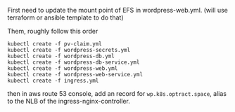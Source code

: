 First need to update the mount point of EFS in wordpress-web.yml.
(will use terraform or ansible template to do that)

Them, roughly follow this order 
```
kubectl create -f pv-claim.yml
kubectl create -f wordpress-secrets.yml
kubectl create -f wordpress-db.yml
kubectl create -f wordpress-db-service.yml 
kubectl create -f wordpress-web.yml
kubectl create -f wordpress-web-service.yml
kubectl create -f ingress.yml
```

then in aws route 53 console, add an record for `wp.k8s.optract.space`, alias to the NLB
of the ingress-nginx-controller.

